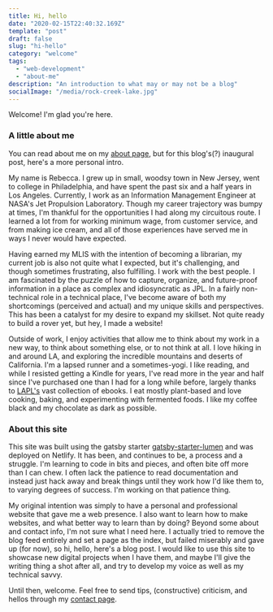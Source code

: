 ```yaml
---
title: Hi, hello
date: "2020-02-15T22:40:32.169Z"
template: "post"
draft: false
slug: "hi-hello"
category: "welcome"
tags:
  - "web-development"
  - "about-me"
description: "An introduction to what may or may not be a blog"
socialImage: "/media/rock-creek-lake.jpg"
---
```


Welcome! I'm glad you're here.

### A little about me

You can read about me on my [about page](/pages/about), but for this blog's(?) inaugural post, here's a more personal intro.

My name is Rebecca. I grew up in small, woodsy town in New Jersey, went to college in Philadelphia, and have spent the past six and a half years in Los Angeles. Currently, I work as an Information Management Engineer at NASA's Jet Propulsion Laboratory. Though my career trajectory was bumpy at times, I'm thankful for the opportunities I had along my circuitous route. I learned a lot from for working minimum wage, from customer service, and from making ice cream, and all of those experiences have served me in ways I never would have expected.

Having earned my MLIS with the intention of becoming a librarian, my current job is also not quite what I expected, but it's challenging, and though sometimes frustrating, also fulfilling. I work with the best people. I am fascinated by the puzzle of how to capture, organize, and future-proof information in a place as complex and idiosyncratic as JPL. In a fairly non-technical role in a technical place, I've become aware of both my shortcomings (perceived and actual) and my unique skills and perspectives. This has been a catalyst for my desire to expand my skillset. Not quite ready to build a rover yet, but hey, I made a website!

Outside of work, I enjoy activities that allow me to think about my work in a new way, to think about something else, or to not think at all. I love hiking in and around LA, and exploring the incredible mountains and deserts of California. I'm a lapsed runner and a sometimes-yogi. I like reading, and while I resisted getting a Kindle for years, I've read more in the year and half since I've purchased one than I had for a long while before, largely thanks to  [LAPL's](https://www.lapl.org/) vast collection of ebooks. I eat mostly plant-based and love cooking, baking, and experimenting with fermented foods. I like my coffee black and my chocolate as dark as possible.

### About this site

This site was built using the gatsby starter [gatsby-starter-lumen](https://github.com/alxshelepenok/gatsby-starter-lumen) and was deployed on Netlify. It has been, and continues to be, a process and a struggle. I'm learning to code in bits and pieces, and often bite off more than I can chew. I often lack the patience to read documentation and instead just hack away and break things until they work how I'd like them to, to varying degrees of success. I'm working on that patience thing.

My original intention was simply to have a personal and professional website that gave me a web presence. I also want to learn how to make websites, and what better way to learn than by doing? Beyond some about and contact info, I'm not sure what I need here. I actually tried to remove the blog feed entirely and set a page as the index, but failed miserably and gave up (for now), so hi, hello, here's a blog post. I would like to use this site to showcase new digital projects when I have them, and maybe I'll give the writing thing a shot after all, and try to develop my voice as well as my technical savvy.

Until then, welcome. Feel free to send tips, (constructive) criticism, and hellos through my [contact page](/pages/contact).
